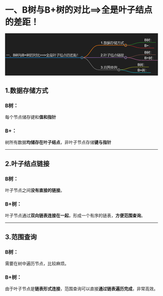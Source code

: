 # 一、B树与B+树的对比==>全是叶子结点的差距！
![alt text](../../img/B树B+树的区别.png)

 ## 1.数据存储方式

  ###  B树：
  每个节点储存键和**值和指针**

  ###  B+：
  树所有数据**均储存在叶子结点**，非叶子节点存储**键与指针**

---
 ## 2.叶子结点链接

  ###  B树：
  叶子节点之间**没有直接的链接**。

  ###  B+树：
  叶子节点通过**双向链表连接在一起**，形成一个有序的链表，**方便范围查询**。

---
 ## 3.范围查询

  ###  B树：
  需要在树中遍历节点，比较麻烦。

  ### B+树：
  由于叶子节点是**链表形式连接**，范围查询可以直接**通过链表遍历完成**，非常高效。